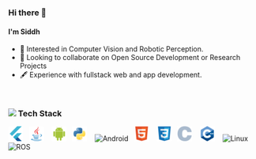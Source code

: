 ### Hi there 👋

<!--
**evilpanda009/evilpanda009** is a ✨ _special_ ✨ repository because its `README.md` (this file) appears on your GitHub profile.

Here are some ideas to get you started: -->

<!-- - 🔭 I’m currently working on
 - 👯 I’m looking to collaborate on ...
- 🤔 I’m looking for help with ...
- 💬 Ask me about ...
- 📫 How to reach me: ...
- 😄 Pronouns: ...
- ⚡ Fun fact: ...
--> 

#### I'm Siddh
- 🔮 Interested in Computer Vision and Robotic Perception.
- 🤝 Looking to collaborate on Open Source Development or Research Projects
- 🖋️ Experience with fullstack web and app development.

<br />

### <img src = "https://media2.giphy.com/media/QssGEmpkyEOhBCb7e1/giphy.gif?cid=ecf05e47a0n3gi1bfqntqmob8g9aid1oyj2wr3ds3mg700bl&rid=giphy.gif" width = 25px> Tech Stack 
<img src="https://raw.githubusercontent.com/devicons/devicon/2ae2a900d2f041da66e950e4d48052658d850630/icons/flutter/flutter-original.svg" alt="Flutter" width="30" height="30"/>&nbsp;&nbsp;  <img src="https://raw.githubusercontent.com/devicons/devicon/2ae2a900d2f041da66e950e4d48052658d850630/icons/java/java-original.svg" alt="Java" width="30" height="30"/> &nbsp;&nbsp;
<img src="https://raw.githubusercontent.com/devicons/devicon/2ae2a900d2f041da66e950e4d48052658d850630/icons/android/android-original.svg" alt="Android" width="30" height="30"/>&nbsp;&nbsp; 
<img src="https://raw.githubusercontent.com/devicons/devicon/2ae2a900d2f041da66e950e4d48052658d850630/icons/python/python-original.svg" alt="Python" width="30" height="30"/> &nbsp;&nbsp;
<img src="https://upload.wikimedia.org/wikipedia/commons/thumb/1/10/PyTorch_logo_icon.svg/496px-PyTorch_logo_icon.svg.png" alt="Android" width="23" height="30"/>&nbsp;&nbsp;
 <img src="https://raw.githubusercontent.com/devicons/devicon/2ae2a900d2f041da66e950e4d48052658d850630/icons/html5/html5-original.svg" alt="HTML5" width="30"/> &nbsp;&nbsp;
<img src="https://raw.githubusercontent.com/devicons/devicon/2ae2a900d2f041da66e950e4d48052658d850630/icons/css3/css3-original.svg" alt="CSS3" width="30" height="30"/>&nbsp;&nbsp;
<img src="https://raw.githubusercontent.com/devicons/devicon/2ae2a900d2f041da66e950e4d48052658d850630/icons/c/c-original.svg" alt="Python" width="30" height="30"/> &nbsp;&nbsp;
<img src="https://raw.githubusercontent.com/devicons/devicon/2ae2a900d2f041da66e950e4d48052658d850630/icons/cplusplus/cplusplus-original.svg" alt="Python" width="30" height="30"/> &nbsp;&nbsp;
<img width ="30"  height="30" alt="Linux" src ='https://raw.githubusercontent.com/rahulbanerjee26/githubAboutMeGenerator/main/icons/linux.svg'/>
&nbsp;&nbsp;
<img src="https://upload.wikimedia.org/wikipedia/commons/thumb/b/bb/Ros_logo.svg/482px-Ros_logo.svg.png" alt="ROS" width="110" height="28"/>
&nbsp;&nbsp;

<br /><br />





  



  



